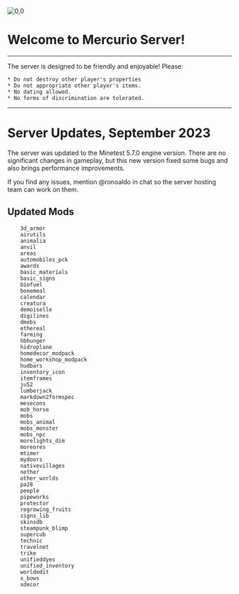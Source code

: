 ![0,0](item:///default:furnace)

# **Welcome to Mercurio Server!**

-------------------------------

The server is designed to be friendly and enjoyable! Please:

```
* Do not destroy other player's properties
* Do not appropriate other player's items.
* No dating allowed.
* No forms of discrimination are tolerated.
```

-------------------------------

# **Server Updates, September 2023**

The server was updated to the Minetest 5.7.0 engine version.
There are no significant changes in gameplay, but this new
version fixed some bugs and also brings performance improvements.

If you find any issues, mention @ronoaldo in chat so the server
hosting team can work on them.

## Updated Mods

```
    3d_armor
    airutils
    animalia
    anvil
    areas
    automobiles_pck
    awards
    basic_materials
    basic_signs
    biofuel
    bonemeal
    calendar
    creatura
    demoiselle
    digilines
    dmobs
    ethereal
    farming
    hbhunger
    hidroplane
    homedecor_modpack
    home_workshop_modpack
    hudbars
    inventory_icon
    itemframes
    ju52
    lumberjack
    markdown2formspec
    mesecons
    mob_horse
    mobs
    mobs_animal
    mobs_monster
    mobs_npc
    morelights_dim
    moreores
    mtimer
    mydoors
    nativevillages
    nether
    other_worlds
    pa28
    people
    pipeworks
    protector
    regrowing_fruits
    signs_lib
    skinsdb
    steampunk_blimp
    supercub
    technic
    travelnet
    trike
    unifieddyes
    unified_inventory
    worldedit
    x_bows
    xdecor
```
